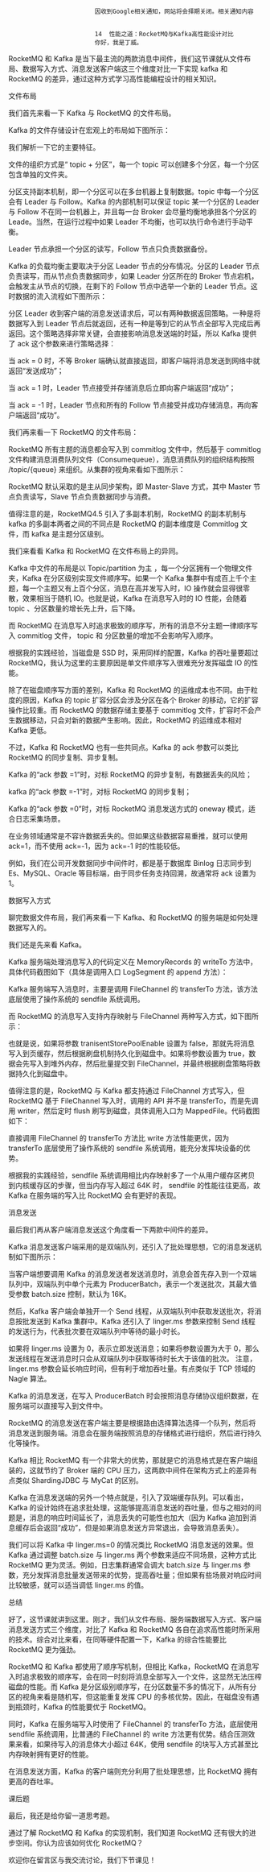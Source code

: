 
                            
                            因收到Google相关通知，网站将会择期关闭。相关通知内容
                            
                            
                            14  性能之道：RocketMQ与Kafka高性能设计对比
                            你好，我是丁威。

RocketMQ 和 Kafka 是当下最主流的两款消息中间件，我们这节课就从文件布局、数据写入方式、消息发送客户端这三个维度对比一下实现 kafka 和 RocketMQ 的差异，通过这种方式学习高性能编程设计的相关知识。

文件布局

我们首先来看一下 Kafka 与 RocketMQ 的文件布局。

Kafka 的文件存储设计在宏观上的布局如下图所示：



我们解析一下它的主要特征。


文件的组织方式是“ topic + 分区”，每一个 topic 可以创建多个分区，每一个分区包含单独的文件夹。

分区支持副本机制，即一个分区可以在多台机器上复制数据。topic 中每一个分区会有 Leader 与 Follow。Kafka 的内部机制可以保证 topic 某一个分区的 Leader 与 Follow 不在同一台机器上，并且每一台 Broker 会尽量均衡地承担各个分区的 Leade。当然，在运行过程中如果 Leader 不均衡，也可以执行命令进行手动平衡。

Leader 节点承担一个分区的读写，Follow 节点只负责数据备份。


Kafka 的负载均衡主要取决于分区 Leader 节点的分布情况。分区的 Leader 节点负责读写，而从节点负责数据同步，如果 Leader 分区所在的 Broker 节点宕机，会触发主从节点的切换，在剩下的 Follow 节点中选举一个新的 Leader 节点。这时数据的流入流程如下图所示：



分区 Leader 收到客户端的消息发送请求后，可以有两种数据返回策略。一种是将数据写入到 Leader 节点后就返回，还有一种是等到它的从节点全部写入完成后再返回。这个策略选择非常关键，会直接影响消息发送端的时延，所以 Kafka 提供了 ack 这个参数来进行策略选择：


当 ack = 0 时，不等 Broker 端确认就直接返回，即客户端将消息发送到网络中就返回“发送成功”；

当 ack = 1 时，Leader 节点接受并存储消息后立即向客户端返回“成功”；

当 ack = -1 时，Leader 节点和所有的 Follow 节点接受并成功存储消息，再向客户端返回“成功”。


我们再来看一下 RocketMQ 的文件布局：



RocketMQ 所有主题的消息都会写入到 commitlog 文件中，然后基于 commitlog 文件构建消息消费队列文件（Consumequeue），消息消费队列的组织结构按照 /topic/{queue} 来组织。从集群的视角来看如下图所示：



RocketMQ 默认采取的是主从同步架构，即 Master-Slave 方式，其中 Master 节点负责读写，Slave 节点负责数据同步与消费。

值得注意的是，RocketMQ4.5 引入了多副本机制，RocketMQ 的副本机制与 kafka 的多副本两者之间的不同点是 RocketMQ 的副本维度是 Commitlog 文件，而 kafka 是主题分区级别。

我们来看看 Kafka 和 RocketMQ 在文件布局上的异同。

Kafka 中文件的布局是以 Topic/partition 为主 ，每一个分区拥有一个物理文件夹，Kafka 在分区级别实现文件顺序写。如果一个 Kafka 集群中有成百上千个主题，每一个主题又有上百个分区，消息在高并发写入时，IO 操作就会显得很零散，效果相当于随机 IO。也就是说，Kafka 在消息写入时的 IO 性能，会随着 topic 、分区数量的增长先上升，后下降。

而 RocketMQ 在消息写入时追求极致的顺序写，所有的消息不分主题一律顺序写入 commitlog 文件， topic 和 分区数量的增加不会影响写入顺序。

根据我的实践经验，当磁盘是 SSD 时，采用同样的配置，Kafka 的吞吐量要超过 RocketMQ，我认为这里的主要原因是单文件顺序写入很难充分发挥磁盘 IO 的性能。

除了在磁盘顺序写方面的差别，Kafka 和 RocketMQ 的运维成本也不同。由于粒度的原因，Kafka 的 topic 扩容分区会涉及分区在各个 Broker 的移动，它的扩容操作比较重。而 RocketMQ 的数据存储主要基于 commitlog 文件，扩容时不会产生数据移动，只会对新的数据产生影响。因此，RocketMQ 的运维成本相对 Kafka 更低。

不过，Kafka 和 RocketMQ 也有一些共同点。Kafka 的 ack 参数可以类比 RocketMQ 的同步复制、异步复制。


Kafka 的“ack 参数 =1”时，对标 RocketMQ 的异步复制，有数据丢失的风险；

kafka 的“ack 参数 =-1”时，对标 RocketMQ 的同步复制；

Kafka 的“ack 参数 =0”时，对标 RocketMQ 消息发送方式的 oneway 模式，适合日志采集场景。


在业务领域通常是不容许数据丢失的。但如果这些数据容易重推，就可以使用 ack=1，而不使用 ack=-1，因为 ack=-1 时的性能较低。

例如，我们在公司开发数据同步中间件时，都是基于数据库 Binlog 日志同步到 Es、MySQL、Oracle 等目标端，由于同步任务支持回溯，故通常将 ack 设置为 1。

数据写入方式

聊完数据文件布局，我们再来看一下 Kafka、和 RocketMQ 的服务端是如何处理数据写入的。

我们还是先来看 Kafka。

Kafka 服务端处理消息写入的代码定义在 MemoryRecords 的 writeTo 方法中，具体代码截图如下（具体是调用入口 LogSegment 的 append 方法）：



Kafka 服务端写入消息时，主要是调用 FileChannel 的 transferTo 方法，该方法底层使用了操作系统的 sendfile 系统调用。

而 RocketMQ 的消息写入支持内存映射与 FileChannel 两种写入方式，如下图所示：



也就是说，如果将参数 tranisentStorePoolEnable 设置为 false，那就先将消息写入到页缓存，然后根据刷盘机制持久化到磁盘中。如果将参数设置为 true，数据会先写入到堆外内存，然后批量提交到 FileChannel，并最终根据刷盘策略将数据持久化到磁盘中。

值得注意的是，RocketMQ 与 Kafka 都支持通过 FileChannel 方式写入，但 RocketMQ 基于 FileChannel 写入时，调用的 API 并不是 transferTo，而是先调用 writer，然后定时 flush 刷写到磁盘，具体调用入口为 MappedFile。代码截图如下：



直接调用 FileChannel 的 transferTo 方法比 write 方法性能更优，因为 transferTo 底层使用了操作系统的 sendfile 系统调用，能充分发挥块设备的优势。

根据我的实践经验，sendfile 系统调用相比内存映射多了一个从用户缓存区拷贝到内核缓存区的步骤，但当内存写入超过 64K 时， sendfile 的性能往往更高，故 Kafka 在服务端的写入比 RocketMQ 会有更好的表现。

消息发送

最后我们再从客户端消息发送这个角度看一下两款中间件的差异。

Kafka 消息发送客户端采用的是双端队列，还引入了批处理思想，它的消息发送机制如下图所示：



当客户端想要调用 Kafka 的消息发送者发送消息时，消息会首先存入到一个双端队列中，双端队列中单个元素为 ProducerBatch，表示一个发送批次，其最大值受参数 batch.size 控制，默认为 16K。

然后，Kafka 客户端会单独开一个 Send 线程，从双端队列中获取发送批次，将消息按批发送到 Kafka 集群中。Kafka 还引入了 linger.ms 参数来控制 Send 线程的发送行为，代表批次要在双端队列中等待的最小时长。

如果将 linger.ms 设置为 0，表示立即发送消息；如果将参数设置为大于 0，那么发送线程在发送消息时只会从双端队列中获取等待时长大于该值的批次。 注意，linger.ms 参数会延长响应时间，但有利于增加吞吐量。有点类似于 TCP 领域的 Nagle 算法。

Kafka 的消息发送，在写入 ProducerBatch 时会按照消息存储协议组织数据，在服务端可以直接写入到文件中。

RocketMQ 的消息发送在客户端主要是根据路由选择算法选择一个队列，然后将消息发送到服务端。消息会在服务端按照消息的存储格式进行组织，然后进行持久化等操作。

Kafka 相比 RocketMQ 有一个非常大的优势，那就是它的消息格式是在客户端组装的，这就节约了 Broker 端的 CPU 压力，这两款中间件在架构方式上的差异有点类似 ShardingJDBC 与 MyCat 的区别。

Kafka 在消息发送端的另外一个特点就是，引入了双端缓存队列。可以看出，Kafka 的设计始终在追求批处理，这能够提高消息发送的吞吐量，但与之相对的问题是，消息的响应时间延长了，消息丢失的可能性也加大（因为 Kafka 追加到消息缓存后会返回“成功”，但是如果消息发送方异常退出，会导致消息丢失）。

我们可以将 Kafka 中 linger.ms=0 的情况类比 RocketMQ 消息发送的效果。但 Kafka 通过调整 batch.size 与 linger.ms 两个参数来适应不同场景，这种方式比 RocketMQ 更为灵活。例如，日志集群通常会调大 batch.size 与 linger.ms 参数，充分发挥消息批量发送带来的优势，提高吞吐量；但如果有些场景对响应时间比较敏感，就可以适当调低 linger.ms 的值。

总结

好了，这节课就讲到这里。刚才，我们从文件布局、服务端数据写入方式、客户端消息发送方式三个维度，对比了 Kafka 和 RocketMQ 各自在追求高性能时所采用的技术。综合对比来看，在同等硬件配置一下，Kafka 的综合性能要比 RocketMQ 更为强劲。

RocketMQ 和 Kafka 都使用了顺序写机制，但相比 Kafka，RocketMQ 在消息写入时追求极致的顺序写，会在同一时刻将消息全部写入一个文件，这显然无法压榨磁盘的性能。而 Kafka 是分区级别顺序写，在分区数量不多的情况下，从所有分区的视角来看是随机写，但这能重复发挥 CPU 的多核优势。因此，在磁盘没有遇到瓶颈时，Kafka 的性能要优于 RocketMQ。

同时，Kafka 在服务端写入时使用了 FileChannel 的 transferTo 方法，底层使用 sendfile 系统调用，比普通的 FileChannel 的 write 方法更有优势。结合压测效果来看，如果待写入的消息体大小超过 64K，使用 sendfile 的块写入方式甚至比内存映射拥有更好的性能。

在消息发送方面，Kafka 的客户端则充分利用了批处理思想，比 RocketMQ 拥有更高的吞吐率。

课后题

最后，我还是给你留一道思考题。

通过了解 RocketMQ 和 Kafka 的实现机制，我们知道 RocketMQ 还有很大的进步空间。你认为应该如何优化 RocketMQ？

欢迎你在留言区与我交流讨论，我们下节课见！

                        
                        
                            